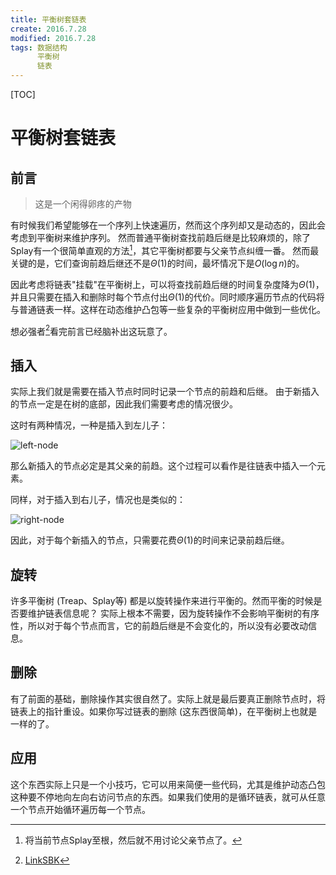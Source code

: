 ```yaml
---
title: 平衡树套链表
create: 2016.7.28
modified: 2016.7.28
tags: 数据结构
      平衡树
      链表
---
```


[TOC]
# 平衡树套链表
## 前言
> 这是一个闲得卵疼的产物

有时候我们希望能够在一个序列上快速遍历，然而这个序列却又是动态的，因此会考虑到平衡树来维护序列。
然而普通平衡树查找前趋后继是比较麻烦的，除了Splay有一个很简单直观的方法[^splay-way]，其它平衡树都要与父亲节点纠缠一番。
然而最关键的是，它们查询前趋后继还不是$\Theta(1)$的时间，最坏情况下是$O(\log n)$的。

[^splay-way]: 将当前节点Splay至根，然后就不用讨论父亲节点了。

因此考虑将链表"挂载"在平衡树上，可以将查找前趋后继的时间复杂度降为$\Theta(1)$，并且只需要在插入和删除时每个节点付出$\Theta(1)$的代价。同时顺序遍历节点的代码将与普通链表一样。这样在动态维护凸包等一些复杂的平衡树应用中做到一些优化。

想必强者[^sbk]看完前言已经脑补出这玩意了。

[^sbk]: [LinkSBK](http://link-arthur.github.io/)

## 插入
实际上我们就是需要在插入节点时同时记录一个节点的前趋和后继。
由于新插入的节点一定是在树的底部，因此我们需要考虑的情况很少。

这时有两种情况，一种是插入到左儿子：

![left-node](https://riteme.site/blogimg/bst-with-list/insert-1.png)

那么新插入的节点必定是其父亲的前趋。这个过程可以看作是往链表中插入一个元素。

同样，对于插入到右儿子，情况也是类似的：

![right-node](https://riteme.site/blogimg/bst-with-list/insert-2.png)

因此，对于每个新插入的节点，只需要花费$\Theta(1)$的时间来记录前趋后继。

## 旋转
许多平衡树 (Treap、Splay等) 都是以旋转操作来进行平衡的。然而平衡的时候是否要维护链表信息呢？
实际上根本不需要，因为旋转操作不会影响平衡树的有序性，所以对于每个节点而言，它的前趋后继是不会变化的，所以没有必要改动信息。

## 删除
有了前面的基础，删除操作其实很自然了。实际上就是最后要真正删除节点时，将链表上的指针重设。如果你写过链表的删除 (这东西很简单)，在平衡树上也就是一样的了。

## 应用
这个东西实际上只是一个小技巧，它可以用来简便一些代码，尤其是维护动态凸包这种要不停地向左向右访问节点的东西。如果我们使用的是循环链表，就可从任意一个节点开始循环遍历每一个节点。

